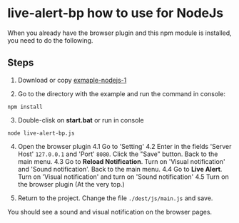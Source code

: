 # live-alert-bp how to use for NodeJs

When you already have the browser plugin and this npm module is installed, you need to do the following.

## Steps
1. Download or copy [exmaple-nodejs-1](https://github.com/semiromid/live-alert-bp/documentation/examples/nodejs/1)

2. Go to the directory with the example and run the command in console: 

```shell
npm install
```
3. Double-clisk on **start.bat** or run in console 
```shell
node live-alert-bp.js
```

4. Open the browser plugin
 4.1 Go to 'Setting'
 4.2 Enter in the fields 'Server Host' `127.0.0.1` and 'Port' `8080`. Click the "Save" button. Back to the main menu.
 4.3 Go to **Reload Notification**. Turn on 'Visual notification' and 'Sound notification'. Back to the main menu.
 4.4 Go to **Live Alert**. Turn on 'Visual notification' and turn on 'Sound notification'
 4.5 Turn on the browser plugin (At the very top.)

5. Return to the project. Change the file `./dest/js/main.js` and save.

You should see a sound and visual notification on the browser pages.